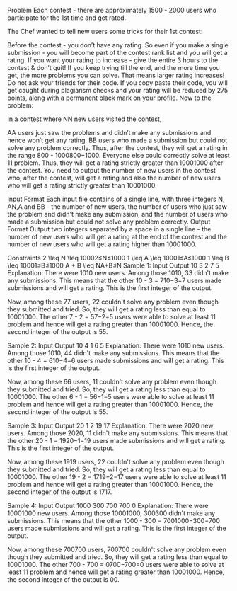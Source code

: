 Problem
Each contest - there are approximately 1500 - 2000 users who participate for the 1st time and get rated.

The Chef wanted to tell new users some tricks for their 1st contest:

Before the contest - you don’t have any rating. So even if you make a single submission - you will become part of the contest rank list and you will get a rating.
If you want your rating to increase - give the entire 3 hours to the contest & don’t quit! If you keep trying till the end, and the more time you get, the more problems you can solve. That means larger rating increases!
Do not ask your friends for their code. If you copy paste their code, you will get caught during plagiarism checks and your rating will be reduced by 275 points, along with a permanent black mark on your profile.
Now to the problem:

In a contest where NN new users visited the contest,

AA users just saw the problems and didn’t make any submissions and hence won’t get any rating.
BB users who made a submission but could not solve any problem correctly. Thus, after the contest, they will get a rating in the range 800 - 1000800−1000.
Everyone else could correctly solve at least 11 problem. Thus, they will get a rating strictly greater than 10001000 after the contest.
You need to output the number of new users in the contest who, after the contest, will get a rating and also the number of new users who will get a rating strictly greater than 10001000.

Input Format
Each input file contains of a single line, with three integers N, AN,A and BB - the number of new users, the number of users who just saw the problem and didn't make any submission, and the number of users who made a submission but could not solve any problem correctly.
Output Format
Output two integers separated by a space in a single line - the number of new users who will get a rating at the end of the contest and the number of new users who will get a rating higher than 10001000.

Constraints
2 \leq N \leq 10002≤N≤1000
1 \leq A \leq 10001≤A≤1000
1 \leq B \leq 10001≤B≤1000
A + B \leq NA+B≤N
Sample 1:
Input
Output
10 3 2
7 5
Explanation:
There were 1010 new users. Among those 1010, 33 didn't make any submissions. This means that the other 10 - 3 = 710−3=7 users made submissions and will get a rating. This is the first integer of the output.

Now, among these 77 users, 22 couldn't solve any problem even though they submitted and tried. So, they will get a rating less than equal to 10001000. The other 7 - 2 = 57−2=5 users were able to solve at least 11 problem and hence will get a rating greater than 10001000. Hence, the second integer of the output is 55.

Sample 2:
Input
Output
10 4 1
6 5
Explanation:
There were 1010 new users. Among those 1010, 44 didn't make any submissions. This means that the other 10 - 4 = 610−4=6 users made submissions and will get a rating. This is the first integer of the output.

Now, among these 66 users, 11 couldn't solve any problem even though they submitted and tried. So, they will get a rating less than equal to 10001000. The other 6 - 1 = 56−1=5 users were able to solve at least 11 problem and hence will get a rating greater than 10001000. Hence, the second integer of the output is 55.

Sample 3:
Input
Output
20 1 2
19 17
Explanation:
There were 2020 new users. Among those 2020, 11 didn't make any submissions. This means that the other 20 - 1 = 1920−1=19 users made submissions and will get a rating. This is the first integer of the output.

Now, among these 1919 users, 22 couldn't solve any problem even though they submitted and tried. So, they will get a rating less than equal to 10001000. The other 19 - 2 = 1719−2=17 users were able to solve at least 11 problem and hence will get a rating greater than 10001000. Hence, the second integer of the output is 1717.

Sample 4:
Input
Output
1000 300 700
700 0
Explanation:
There were 10001000 new users. Among those 10001000, 300300 didn't make any submissions. This means that the other 1000 - 300 = 7001000−300=700 users made submissions and will get a rating. This is the first integer of the output.

Now, among these 700700 users, 700700 couldn't solve any problem even though they submitted and tried. So, they will get a rating less than equal to 10001000. The other 700 - 700 = 0700−700=0 users were able to solve at least 11 problem and hence will get a rating greater than 10001000. Hence, the second integer of the output is 00.
